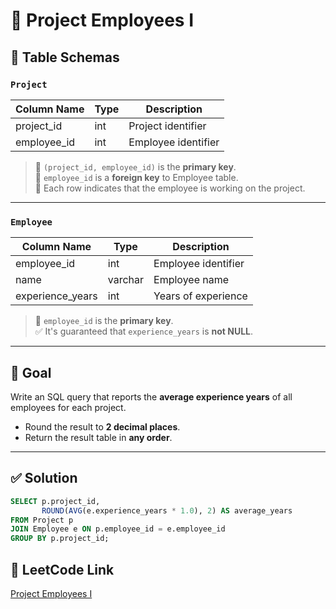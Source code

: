 # 👥 Project Employees I

## 🧾 Table Schemas

### `Project`
| Column Name | Type | Description |
|-------------|------|-------------|
| project_id  | int  | Project identifier |
| employee_id | int  | Employee identifier |

> 🔑 `(project_id, employee_id)` is the **primary key**.  
> 🔗 `employee_id` is a **foreign key** to Employee table.  
> 📌 Each row indicates that the employee is working on the project.

---

### `Employee`
| Column Name      | Type    | Description |
|------------------|---------|-------------|
| employee_id      | int     | Employee identifier |
| name             | varchar | Employee name |
| experience_years | int     | Years of experience |

> 🔑 `employee_id` is the **primary key**.  
> ✅ It's guaranteed that `experience_years` is **not NULL**.

---

## 🎯 Goal
Write an SQL query that reports the **average experience years** of all employees for each project.
- Round the result to **2 decimal places**.
- Return the result table in **any order**.

---

## ✅ Solution
```sql
SELECT p.project_id,
       ROUND(AVG(e.experience_years * 1.0), 2) AS average_years
FROM Project p
JOIN Employee e ON p.employee_id = e.employee_id
GROUP BY p.project_id;
```

## 🔗 LeetCode Link
[Project Employees I](https://leetcode.com/problems/project-employees-i/?envType=study-plan-v2&envId=top-sql-50)